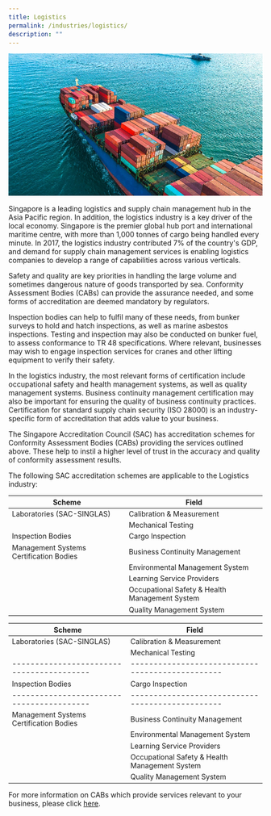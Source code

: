 ```yaml
---
title: Logistics
permalink: /industries/logistics/
description: ""
---
```

![Logistics](/images/industries/logistics.jpg)

Singapore is a leading logistics and supply chain management hub in the Asia Pacific region. In addition, the logistics industry is a key driver of the local economy. Singapore is the premier global hub port and international maritime centre, with more than 1,000 tonnes of cargo being handled every minute. In 2017, the logistics industry contributed 7% of the country's GDP, and demand for supply chain management services is enabling logistics companies to develop a range of capabilities across various verticals.

Safety and quality are key priorities in handling the large volume and sometimes dangerous nature of goods transported by sea. Conformity Assessment Bodies (CABs) can provide the assurance needed, and some forms of accreditation are deemed mandatory by regulators.

Inspection bodies can help to fulfil many of these needs, from bunker surveys to hold and hatch inspections, as well as marine asbestos inspections. Testing and inspection may also be conducted on bunker fuel, to assess conformance to TR 48 specifications. Where relevant, businesses may wish to engage inspection services for cranes and other lifting equipment to verify their safety.

In the logistics industry, the most relevant forms of certification include occupational safety and health management systems, as well as quality management systems. Business continuity management certification may also be important for ensuring the quality of business continuity practices. Certification for standard supply chain security (ISO 28000) is an industry-specific form of accreditation that adds value to your business.

The Singapore Accreditation Council (SAC) has accreditation schemes for Conformity Assessment Bodies (CABs) providing the services outlined above. These help to instil a higher level of trust in the accuracy and quality of conformity assessment results.

The following SAC accreditation schemes are applicable to the Logistics industry:
<table>
<thead>
  <tr>
    <th>Scheme</th>
    <th>Field</th>
  </tr>
</thead>
<tbody>
  <tr>
    <td>Laboratories (SAC-SINGLAS)</td>
    <td>Calibration &amp; Measurement</td>
  </tr>
  <tr>
    <td> </td>
    <td>Mechanical Testing</td>
  </tr>
  <tr>
    <td>Inspection Bodies</td>
    <td>Cargo Inspection</td>
  </tr>
  <tr>
    <td>Management Systems Certification Bodies</td>
    <td>Business Continuity Management</td>
  </tr>
  <tr>
    <td> </td>
    <td>Environmental Management System</td>
  </tr>
  <tr>
    <td> </td>
    <td>Learning Service Providers</td>
  </tr>
  <tr>
    <td> </td>
    <td>Occupational Safety &amp; Health Management System</td>
  </tr>
  <tr>
    <td> </td>
    <td>Quality Management System</td>
  </tr>
</tbody>
</table>

| Scheme                                  | Field                                          |
|-----------------------------------------|------------------------------------------------|
| Laboratories (SAC-SINGLAS)              | Calibration &amp; Measurement                      |
|                                         | Mechanical Testing                             |
|-----------------------------------------|------------------------------------------------|
| Inspection Bodies                       | Cargo Inspection                               |
|-----------------------------------------|------------------------------------------------|
| Management Systems Certification Bodies | Business Continuity Management                 |
|                                         | Environmental Management System                |
|                                         | Learning Service Providers                     |
|                                         | Occupational Safety &amp; Health Management System |
|                                         | Quality Management System                      |

For more information on CABs which provide services relevant to your business, please click [here](services/accreditation-services).